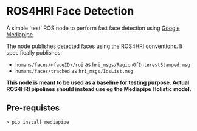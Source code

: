 ROS4HRI Face Detection
======================

A simple 'test' ROS node to perform fast face detection using [Google
Mediapipe](https://google.github.io/mediapipe/solutions/face_detection).

The node publishes detected faces using the ROS4HRI conventions. It specifically
publishes:

- `humans/faces/<faceID>/roi` as `hri_msgs/RegionOfInterestStamped.msg`
- `humans/faces/tracked` as `hri_msgs/IdsList.msg`

**This node is meant to be used as a baseline for testing purpose. Actual ROS4HRI
pipelines should instead use eg the Mediapipe Holistic model.**

Pre-requistes
-------------

```
> pip install mediapipe
```

